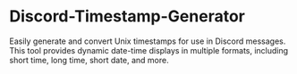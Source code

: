 # Discord-Timestamp-Generator
Easily generate and convert Unix timestamps for use in Discord messages. This tool provides dynamic date-time displays in multiple formats, including short time, long time, short date, and more.
